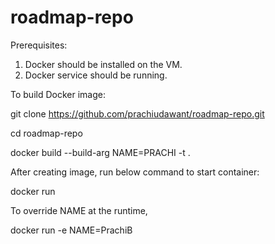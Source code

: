 # roadmap-repo

Prerequisites:

1. Docker should be installed on the VM.
2. Docker service should be running.


To build Docker image:

git clone https://github.com/prachiudawant/roadmap-repo.git

cd roadmap-repo

docker build --build-arg NAME=PRACHI -t <demo1> .


After creating image, run below command to start container:

docker run <imagename>

To override NAME at the runtime, 

docker run -e NAME=PrachiB <imagename>
